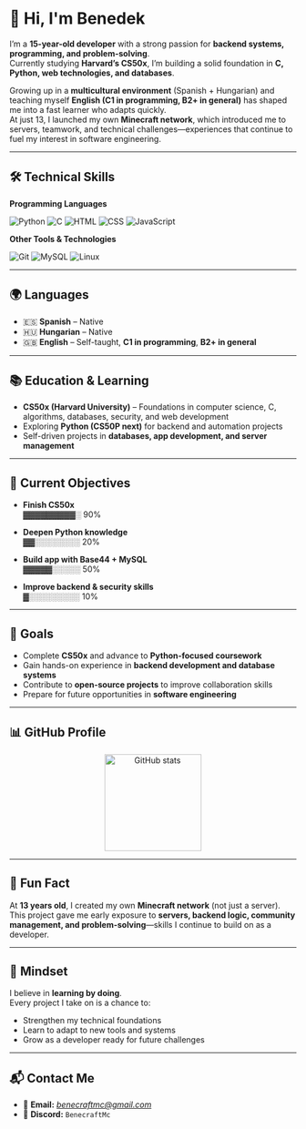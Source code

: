 # 👋 Hi, I'm Benedek  

I’m a **15-year-old developer** with a strong passion for **backend systems, programming, and problem-solving**.  
Currently studying **Harvard’s CS50x**, I’m building a solid foundation in **C, Python, web technologies, and databases**.  

Growing up in a **multicultural environment** (Spanish + Hungarian) and teaching myself **English (C1 in programming, B2+ in general)** has shaped me into a fast learner who adapts quickly.  
At just 13, I launched my own **Minecraft network**, which introduced me to servers, teamwork, and technical challenges—experiences that continue to fuel my interest in software engineering.  

---

## 🛠️ Technical Skills  

**Programming Languages**  
<p align="left">
  <img src="https://skillicons.dev/icons?i=python" alt="Python" />
  <img src="https://skillicons.dev/icons?i=c" alt="C" />
  <img src="https://skillicons.dev/icons?i=html" alt="HTML" />
  <img src="https://skillicons.dev/icons?i=css" alt="CSS" />
  <img src="https://skillicons.dev/icons?i=javascript" alt="JavaScript" />
</p>  

**Other Tools & Technologies**  
<p align="left">
  <img src="https://skillicons.dev/icons?i=git" alt="Git" />
  <img src="https://skillicons.dev/icons?i=mysql" alt="MySQL" />
  <img src="https://skillicons.dev/icons?i=linux" alt="Linux" />
</p>  

---

## 🌍 Languages  

- 🇪🇸 **Spanish** – Native  
- 🇭🇺 **Hungarian** – Native  
- 🇬🇧 **English** – Self-taught, **C1 in programming**, **B2+ in general**  

---

## 📚 Education & Learning  

- **CS50x (Harvard University)** – Foundations in computer science, C, algorithms, databases, security, and web development  
- Exploring **Python (CS50P next)** for backend and automation projects  
- Self-driven projects in **databases, app development, and server management**  

---

## 🎯 Current Objectives  

- **Finish CS50x**  
  ▓▓▓▓▓▓▓▓▓░ 90%  

- **Deepen Python knowledge**  
  ▓▓░░░░░░░░ 20%  

- **Build app with Base44 + MySQL**  
  ▓▓▓▓▓░░░░░ 50%  

- **Improve backend & security skills**  
  ▓░░░░░░░░░ 10%  

---

## 🚀 Goals  

- Complete **CS50x** and advance to **Python-focused coursework**  
- Gain hands-on experience in **backend development and database systems**  
- Contribute to **open-source projects** to improve collaboration skills  
- Prepare for future opportunities in **software engineering**  

---

## 📊 GitHub Profile  

<p align="center">
  <img src="https://github-readme-stats.vercel.app/api?username=YOURUSERNAME&show_icons=true&theme=tokyonight&hide_border=true" alt="GitHub stats" height="170"/>
</p>  

---

## 🎲 Fun Fact  

At **13 years old**, I created my own **Minecraft network** (not just a server).  
This project gave me early exposure to **servers, backend logic, community management, and problem-solving**—skills I continue to build on as a developer.  

---

## 🌱 Mindset  

I believe in **learning by doing**.  
Every project I take on is a chance to:  
- Strengthen my technical foundations  
- Learn to adapt to new tools and systems  
- Grow as a developer ready for future challenges  

---

## 📬 Contact Me  

- 📧 **Email:** *benecraftmc@gmail.com*  
- 💬 **Discord:** `BenecraftMc`  
